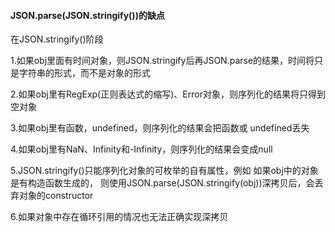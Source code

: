 #### JSON.parse(JSON.stringify())的缺点

在JSON.stringify()阶段

1.如果obj里面有时间对象，则JSON.stringify后再JSON.parse的结果，时间将只是字符串的形式，而不是对象的形式

2.如果obj里有RegExp(正则表达式的缩写)、Error对象，则序列化的结果将只得到空对象

3.如果obj里有函数，undefined，则序列化的结果会把函数或 undefined丢失

4.如果obj里有NaN、Infinity和-Infinity，则序列化的结果会变成null

5.JSON.stringify()只能序列化对象的可枚举的自有属性，例如 如果obj中的对象是有构造函数生成的， 则使用JSON.parse(JSON.stringify(obj))深拷贝后，会丢弃对象的constructor

6.如果对象中存在循环引用的情况也无法正确实现深拷贝



